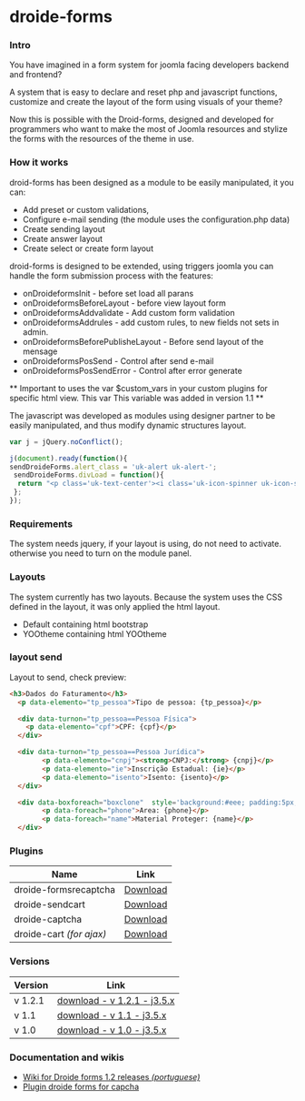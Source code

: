 # droide-forms

### Intro
You have imagined in a form system for joomla facing developers backend and frontend?

A system that is easy to declare and reset php and javascript functions, customize and create the layout of the form using visuals of your theme?

Now this is possible with the Droid-forms, designed and developed for programmers who want to make the most of Joomla resources and stylize the forms with the resources of the theme in use.

### How it works
droid-forms has been designed as a module to be easily manipulated, it you can:

* Add preset or custom validations,
* Configure e-mail sending (the module uses the configuration.php data)
* Create sending layout
* Create answer layout
* Create select or create form layout

droid-forms is designed to be extended, using triggers joomla you can handle the form submission process with the features:
* onDroideformsInit - before set load all parans
* onDroideformsBeforeLayout - before view layout form
* onDroideformsAddvalidate - Add custom form validation  
* onDroideformsAddrules - add custom rules, to new fields not sets in admin.
* onDroideformsBeforePublisheLayout - Before send layout of the mensage
* onDroideformsPosSend - Control after send e-mail
* onDroideformsPosSendError - Control after error generate

** Important to uses the var $custom_vars in your custom plugins for specific html view. This var This variable was added in version 1.1 **

The javascript was developed as modules using designer partner to be easily manipulated, and thus modify dynamic structures layout.

```javascript
var j = jQuery.noConflict();

j(document).ready(function(){
sendDroideForms.alert_class = 'uk-alert uk-alert-';
 sendDroideForms.divLoad = function(){
  return "<p class='uk-text-center'><i class='uk-icon-spinner uk-icon-spin'></i></p>";
 };
});
```

### Requirements

The system needs jquery, if your layout is using, do not need to activate. otherwise you need to turn on the module panel.


### Layouts

The system currently has two layouts. Because the system uses the CSS defined in the layout, it was only applied the html layout.

* Default containing html bootstrap
* YOOtheme containing html YOOtheme


### layout send

Layout to send, check preview:

```html
<h3>Dados do Faturamento</h3>
  <p data-elemento="tp_pessoa">Tipo de pessoa: {tp_pessoa}</p>

  <div data-turnon="tp_pessoa==Pessoa Física">
    <p data-elemento="cpf">CPF: {cpf}</p>
  </div>

  <div data-turnon="tp_pessoa==Pessoa Jurídica">
        <p data-elemento="cnpj"><strong>CNPJ:</strong> {cnpj}</p>
        <p data-elemento="ie">Inscrição Estadual: {ie}</p>
        <p data-elemento="isento">Isento: {isento}</p>
  </div>

  <div data-boxforeach="boxclone"  style='background:#eee; padding:5px; margin-top:5px; margin:bottom:5px;'>
        <p data-foreach="phone">Area: {phone}</p>
        <p data-foreach="name">Material Proteger: {name}</p>
  </div>


```

### Plugins

| Name                    | Link |
|-------------------------|------------------------------------------------------------------|
|droide-formsrecaptcha    | [Download](https://github.com/androidealp/droide-formsrecaptcha) |
|droide-sendcart          | [Download](https://github.com/androidealp/droide-sendcart)       |
|droide-captcha           | [Download](https://github.com/androidealp/droide-captcha)        |
|droide-cart *(for ajax)* | [Download](https://github.com/androidealp/droide-cart)           |

### Versions

| Version | Link |
|---------|------|
| v 1.2.1   | [download - v 1.2.1 - j3.5.x](https://github.com/androidealp/droide-forms/archive/v1.2.1.zip) |
| v 1.1   | [download - v 1.1 - j3.5.x](https://github.com/androidealp/droide-forms/archive/v1.1.zip) |
| v 1.0   | [download - v 1.0 - j3.5.x](https://github.com/androidealp/droide-forms/archive/v1.0.zip) |

### Documentation and wikis
* [Wiki for Droide forms 1.2 releases *(portuguese)*](https://github.com/androidealp/droide-forms/wiki/DroideForms-1.2-Funcionalidades)
* [Plugin droide forms for capcha](https://github.com/androidealp/droide-forms/wiki/Plugin-droide-forms-for-capcha)
